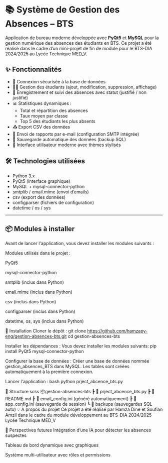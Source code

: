 # 📚 Système de Gestion des Absences – BTS

Application de bureau moderne développée avec **PyQt5** et **MySQL** pour la gestion numérique des absences des étudiants en BTS. Ce projet a été réalisé dans le cadre d’un mini-projet de fin de module pour le BTS-DIA 2024/2025 au Lycée Technique MED_V.

## ✨ Fonctionnalités

- 🔐 Connexion sécurisée à la base de données
- 👨‍🎓 Gestion des étudiants (ajout, modification, suppression, affichage)
- 📆 Enregistrement et suivi des absences avec statut (justifié / non justifié)
- 📊 Statistiques dynamiques :
  - Total et répartition des absences
  - Taux moyen par classe
  - Top 5 des étudiants les plus absents
- 📤 Export CSV des données
- 📧 Envoi de rapports par e-mail (configuration SMTP intégrée)
- 🧠 Sauvegarde automatique des données (backup SQL)
- 🎨 Interface utilisateur moderne avec thèmes stylisés

## 🛠️ Technologies utilisées

- Python 3.x
- PyQt5 (interface graphique)
- MySQL + mysql-connector-python
- smtplib / email.mime (envoi d’emails)
- csv (export des données)
- configparser (fichiers de configuration)
- datetime / os / sys

---

## 📦 Modules à installer

Avant de lancer l'application, vous devez installer les modules suivants :

Modules utilisés dans le projet :

PyQt5

mysql-connector-python

smtplib (inclus dans Python)

email.mime (inclus dans Python)

csv (inclus dans Python)

configparser (inclus dans Python)

datetime, os, sys (inclus dans Python)

🔧 Installation
Cloner le dépôt :
git clone https://github.com/hamzapy-eng/gestion-absences-bts.git
cd gestion-absences-bts

Installer les dépendances :
Vous devez installer les modules suivants:
   pip install PyQt5 mysql-connector-python

Configurer la base de données :
   Créer une base de données nommée gestion_absences_BTS dans MySQL.
   Les tables sont créées automatiquement à la première connexion.

Lancer l'application :
bash
python prject_abcence_bts.py

📁 Structure
scss
📦gestion-absences-bts
 ┣ 📄 prject_abcence_bts.py
 ┣ 📄 README.md
 ┣ 📄 email_config.ini (généré automatiquement)
 ┣ 📄 app_config.ini (sauvegarde de session)
 ┗ 📁 backups (sauvegardes SQL auto)
💡 À propos du projet
Ce projet a été réalisé par Hamza Dine et Soufian Amzil
dans le cadre du module développement au BTS-DIA 2024/2025
Lycée Technique MED_V

🚀 Perspectives futures
Intégration d’une IA pour détecter les absences suspectes

Tableau de bord dynamique avec graphiques

Système multi-utilisateur avec rôles et permissions

